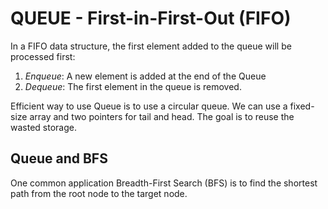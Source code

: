 # QUEUE - First-in-First-Out (FIFO)

In a FIFO data structure, the first element added to the queue will be processed first:

1. *Enqueue*: A new element is added at the end of the Queue
2. *Dequeue*: The first element in the queue is removed.

Efficient way to use Queue is to use a circular queue. We can use a fixed-size array and two pointers for tail and head. The goal is to reuse the wasted storage.

## Queue and BFS

One common application Breadth-First Search (BFS) is to find the shortest path from the root node to the target node.